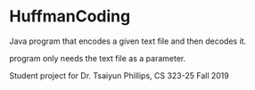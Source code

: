 # HuffmanCoding
Java program that encodes a given text file and then decodes it. 

program only needs the text file as a parameter. 


Student project for Dr. Tsaiyun Phillips, CS 323-25 Fall 2019
